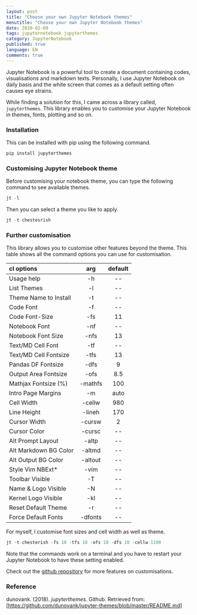 ```yaml
---
layout: post
title: "Choose your own Jupyter Notebook themes"
menutitle: "Choose your own Jupyter Notebook themes"
date: 2020-02-09
tags: jupyternotebook jupyterthemes
category: JupyterNotebook
published: true
language: EN
comments: true
---
```


Jupyter Notebook is a powerful tool to create a document containing codes, visualisations and markdown texts. Personally, I use Jupyter Notebook on daily basis and the white screen that comes as a default setting often causes eye strains. 

While finding a solution for this, I came across a library called, `jupyterthemes`. This library enables you to customise your Jupyter Notebook in themes, fonts, plotting and so on. 

### Installation
This can be installed with pip using the following command.
```python
pip install jupyterthemes
```

### Customising Jupyter Notebook theme
Before customising your notebook theme, you can type the following command to see available themes.
```python
jt -l
```
Then you can select a theme you like to apply.
```python
jt -t chestesrish
```

### Further customisation
This library allows you to customise other features beyond the theme. 
This table shows all the command options you can use for customisation.

cl options|arg| default 
:---|:---:|:---:
Usage help|-h|--
List Themes|-l|--
Theme Name to Install|-t|--
Code Font|-f|--
Code Font-Size|-fs|11
Notebook Font	|-nf|--
Notebook Font Size|-nfs|13
Text/MD Cell Font|-tf|--
Text/MD Cell Fontsize|-tfs|13
Pandas DF Fontsize|-dfs|9
Output Area Fontsize|-ofs|8.5
Mathjax Fontsize (%)|-mathfs|100
Intro Page Margins|-m|auto
Cell Width|-cellw|980
Line Height|-lineh|170
Cursor Width|-cursw|2
Cursor Color|-cursc|--
Alt Prompt Layout|-altp|--
Alt Markdown BG Color|-altmd|--
Alt Output BG Color|-altout|--
Style Vim NBExt*|-vim|	--
Toolbar Visible|-T|--
Name & Logo Visible|-N|--
Kernel Logo Visible|-kl|--
Reset Default Theme|-r|--
Force Default Fonts|-dfonts|--

For myself, I customise font sizes and cell width as well as theme.
```python
jt -t chesterish -fs 10 -tfs 10 -ofs 10 -dfs 10 -cellw 1100
```
Note that the commands work on a terminal and you have to restart your Jupyter Notebook to have these setting enabled.

Check out the [github repository] for more features on customisations. 

### Reference
dunovank. (2018). <i>jupyterthemes</i>. Github. Retrieved from:<br>
[https://github.com/dunovank/jupyter-themes/blob/master/README.md]

[github repository]: https://github.com/dunovank/jupyter-themes/blob/master/README.md
[https://github.com/dunovank/jupyter-themes/blob/master/README.md]:https://github.com/dunovank/jupyter-themes/blob/master/README.md
